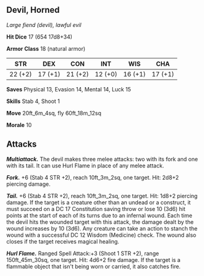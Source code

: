 ## Devil, Horned

*Large fiend (devil), lawful evil*

**Hit Dice** 17 (654 17d8+34)

**Armor Class** 18 (natural armor)

| STR     | DEX     | CON     | INT     | WIS     | CHA     |
|---------|---------|---------|---------|---------|---------|
| 22 (+2) | 17 (+1) | 21 (+2) | 12 (+0) | 16 (+1) | 17 (+1) |

**Saves** Physical 13, Evasion 14, Mental 14, Luck 15

**Skills** Stab 4, Shoot 1

**Move** 20ft_6m_4sq, fly 60ft_18m_12sq

**Morale** 10

## Attacks

***Multiattack.*** The devil makes three melee attacks: two with its fork and one with its tail. It can use Hurl Flame in place of any melee attack.

***Fork.*** +6 (Stab 4 STR +2), reach 10ft_3m_2sq, one target. Hit: 2d8+2 piercing damage.

***Tail.*** +6 (Stab 4 STR +2), reach 10ft_3m_2sq, one target. Hit: 1d8+2 piercing damage. If the target is a creature other than an undead or a construct, it must succeed on a DC 17 Constitution saving throw or lose 10 (3d6) hit points at the start of each of its turns due to an infernal wound. Each time the devil hits the wounded target with this attack, the damage dealt by the wound increases by 10 (3d6). Any creature can take an action to stanch the wound with a successful DC 12 Wisdom (Medicine) check. The wound also closes if the target receives magical healing.

***Hurl Flame.*** Ranged Spell Attack:+3 (Shoot 1 STR +2), range 150ft_45m_30sq, one target. Hit: 4d6+2 fire damage. If the target is a flammable object that isn't being worn or carried, it also catches fire.

